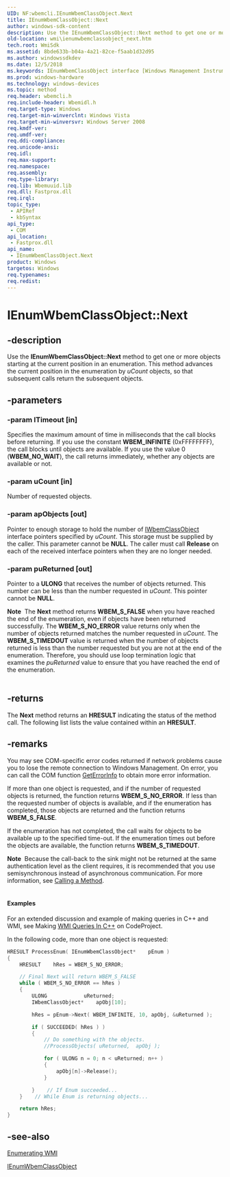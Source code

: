 ```yaml
---
UID: NF:wbemcli.IEnumWbemClassObject.Next
title: IEnumWbemClassObject::Next
author: windows-sdk-content
description: Use the IEnumWbemClassObject::Next method to get one or more objects starting at the current position in an enumeration.
old-location: wmi\ienumwbemclassobject_next.htm
tech.root: WmiSdk
ms.assetid: 8bde633b-b04a-4a21-82ce-f5aab1d32d95
ms.author: windowssdkdev
ms.date: 12/5/2018
ms.keywords: IEnumWbemClassObject interface [Windows Management Instrumentation],Next method, IEnumWbemClassObject.Next, IEnumWbemClassObject::Next, Next, Next method [Windows Management Instrumentation], Next method [Windows Management Instrumentation],IEnumWbemClassObject interface, _hmm_ienumwbemclassobject_next, wbemcli/IEnumWbemClassObject::Next, wmi.ienumwbemclassobject_next
ms.prod: windows-hardware
ms.technology: windows-devices
ms.topic: method
req.header: wbemcli.h
req.include-header: Wbemidl.h
req.target-type: Windows
req.target-min-winverclnt: Windows Vista
req.target-min-winversvr: Windows Server 2008
req.kmdf-ver: 
req.umdf-ver: 
req.ddi-compliance: 
req.unicode-ansi: 
req.idl: 
req.max-support: 
req.namespace: 
req.assembly: 
req.type-library: 
req.lib: Wbemuuid.lib
req.dll: Fastprox.dll
req.irql: 
topic_type:
 - APIRef
 - kbSyntax
api_type:
 - COM
api_location:
 - Fastprox.dll
api_name:
 - IEnumWbemClassObject.Next
product: Windows
targetos: Windows
req.typenames: 
req.redist: 
---
```


# IEnumWbemClassObject::Next


## -description


Use the <b>IEnumWbemClassObject::Next</b> method to 
    get one or more objects starting at the current position in an enumeration. This method advances the current 
    position in the enumeration by <i>uCount</i> objects, so that subsequent calls return the 
    subsequent objects.


## -parameters




### -param lTimeout [in]

Specifies the maximum amount of time in milliseconds that the call blocks before returning. If you use the 
      constant <b>WBEM_INFINITE</b> (0xFFFFFFFF), the call blocks until objects are available. If 
      you use the value 0 (<b>WBEM_NO_WAIT</b>), the call returns immediately, whether any objects 
      are available or not.


### -param uCount [in]

Number of requested objects.


### -param apObjects [out]

Pointer to enough storage to hold the number of 
      <a href="https://msdn.microsoft.com/a3ce37d7-5580-4b84-9119-78412c8e0d27">IWbemClassObject</a> interface pointers specified by 
      <i>uCount</i>. This storage must be supplied by the caller. This parameter cannot be 
      <b>NULL</b>. The caller must call <b>Release</b> on each of the received 
      interface pointers when they are no longer needed.


### -param puReturned [out]

Pointer to a <b>ULONG</b> that receives the number of objects returned. This number can 
       be less than the number requested in <i>uCount</i>. This pointer cannot be 
       <b>NULL</b>.

<div class="alert"><b>Note</b>  The <b>Next</b> method returns 
       <b>WBEM_S_FALSE</b> when you have reached the end of the enumeration, even if objects have 
       been returned successfully. The <b>WBEM_S_NO_ERROR</b> value returns only when the number of 
       objects returned matches the number requested in <i>uCount</i>. The 
       <b>WBEM_S_TIMEDOUT</b> value is returned when the number of objects returned is less than 
       the number requested but you are not at the end of the enumeration. Therefore, you should use loop termination 
       logic that examines the <i>puReturned</i> value to ensure that you have reached the end of 
       the enumeration.</div>
<div> </div>

## -returns



The <b>Next</b> method returns an <b>HRESULT</b> indicating 
      the status of the method call. The following list lists the value contained within an 
      <b>HRESULT</b>.




## -remarks



You may see COM-specific error codes returned if network problems cause you to lose the remote connection to Windows Management. On error, you can call the COM function <a href=" http://go.microsoft.com/fwlink/p/?linkid=119575">GetErrorInfo</a> to obtain more error information.

If more than one object is requested, and if the number of requested objects is returned, the function returns <b>WBEM_S_NO_ERROR</b>. If less than the requested number of objects is available, and if the enumeration has completed, those objects are returned and the function returns <b>WBEM_S_FALSE</b>.

If the enumeration has not completed, the call waits for objects to be available up to the specified time-out. If the enumeration times out before the objects are available, the function returns <b>WBEM_S_TIMEDOUT</b>.

<div class="alert"><b>Note</b>  Because the call-back to the sink might not be returned at the same authentication level as the client requires, it is recommended that you use semisynchronous instead of asynchronous communication.  For more information, see <a href="https://msdn.microsoft.com/7a1eda93-014e-4067-b6d0-361a3d2fd1df">Calling a Method</a>.</div>
<div> </div>

#### Examples

For an extended discussion and example of making queries in C++ and WMI, see Making <a href="http://www.codeproject.com/Articles/10539/Making-WMI-Queries-In-C">WMI Queries In C++</a> on CodeProject.

<div class="code"></div>
In the following code, more than one object is requested:


```cpp
HRESULT ProcessEnum( IEnumWbemClassObject*    pEnum )
{
    HRESULT    hRes = WBEM_S_NO_ERROR;

    // Final Next will return WBEM_S_FALSE
    while ( WBEM_S_NO_ERROR == hRes )
    {
        ULONG            uReturned;
        IWbemClassObject*    apObj[10];

        hRes = pEnum->Next( WBEM_INFINITE, 10, apObj, &uReturned );

        if ( SUCCEEDED( hRes ) )
        {
            // Do something with the objects.
            //ProcessObjects( uReturned,  apObj );

            for ( ULONG n = 0; n < uReturned; n++ )
            {
                apObj[n]->Release();
            }

        }    // If Enum succeeded...
    }    // While Enum is returning objects...

    return hRes;
}
```





## -see-also




<a href="https://msdn.microsoft.com/fe7e3259-9a7c-4f73-af30-192bbbace1b3">Enumerating WMI</a>



<a href="https://msdn.microsoft.com/142ea48d-d47b-4b7b-ab84-049a54955488">IEnumWbemClassObject</a>
 

 

